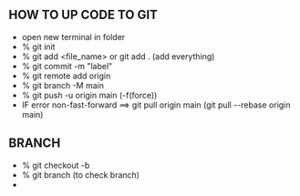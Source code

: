 ## HOW TO UP CODE TO GIT 
* open new terminal in folder
* % git init
* % git add <file_name> or git add . (add everything)
* % git commit -m "label"
* % git remote add origin <link repo>
* % git branch -M main
* % git push -u origin main (-f(force))
* IF error non-fast-forward ==> git pull origin main (git pull --rebase origin main)

## BRANCH
* % git checkout -b <name branch>
* % git branch (to check branch)
* 
